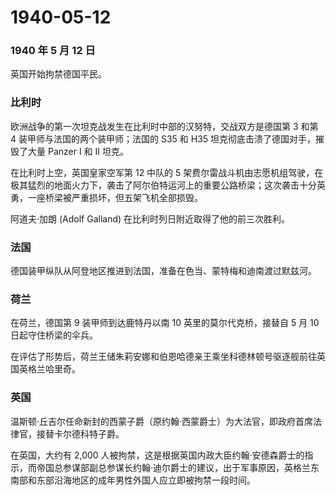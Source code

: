 # 1940-05-12

### 1940 年 5 月 12 日

英国开始拘禁德国平民。

### 比利时

欧洲战争的第一次坦克战发生在比利时中部的汉努特，交战双方是德国第 3 和第
4 装甲师与法国的两个装甲师；法国的 S35 和 H35
坦克彻底击溃了德国对手，摧毁了大量 Panzer I 和 II 坦克。

在比利时上空，英国皇家空军第 12 中队的 5
架费尔雷战斗机由志愿机组驾驶，在极其猛烈的地面火力下，袭击了阿尔伯特运河上的重要公路桥梁；这次袭击十分英勇，一座桥梁被严重损坏，但五架飞机全部损毁。

阿道夫·加朗 (Adolf Galland) 在比利时列日附近取得了他的前三次胜利。

### 法国

德国装甲纵队从阿登地区推进到法国，准备在色当、蒙特梅和迪南渡过默兹河。

### 荷兰

在荷兰，德国第 9 装甲师到达鹿特丹以南 10 英里的莫尔代克桥，接替自 5 月
10 日起守住桥梁的伞兵。

在评估了形势后，荷兰王储朱莉安娜和伯恩哈德亲王乘坐科德林顿号驱逐舰前往英国英格兰哈里奇。

### 英国

温斯顿·丘吉尔任命新封的西蒙子爵（原约翰·西蒙爵士）为大法官，即政府首席法律官，接替卡尔德科特子爵。

在英国，大约有 2,000
人被拘禁，这是根据英国内政大臣约翰·安德森爵士的指示，而帝国总参谋部副总参谋长约翰·迪尔爵士的建议，出于军事原因，英格兰东南部和东部沿海地区的成年男性外国人应立即被拘禁一段时间。